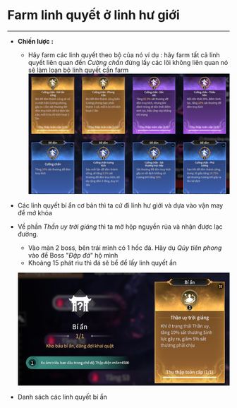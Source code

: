 # Farm linh quyết ở linh hư giới

---

 - **Chiến lược :**
   - Hãy farm các linh quyết theo bộ của nó
   ví dụ : hãy farm tất cả linh quyết liên quan đến *Cường chấn* đừng lấy các lõi không liên quan nó sẽ làm loạn bộ linh quyết cần farm
   ![cuongchan](image-3.png)

- Các linh quyết bí ẩn cơ bản thì ta cứ đi linh hư giới và dựa vào vận may để mở khóa
- Về phần *Thần uy trời giáng* thì ta mở hộp nguyền rủa và nhận được lạc đường.
  - Vào màn 2 boss, bên trái mình có 1 hốc đá. Hãy dụ *Qủy tiên phong* vào để Boss "*Đập đá*" hộ mình 
  - Khoảng 15 phát rìu thì đá sẽ bể để lấy linh quyết ẩn

  ![bian](image-4.png)

- Danh sách các linh quyết bí ẩn